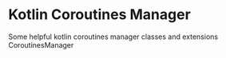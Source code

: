 # Kotlin Coroutines Manager
Some helpful kotlin coroutines manager classes and extensions CoroutinesManager
